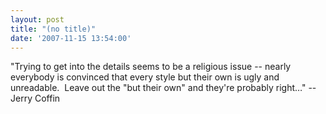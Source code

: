 ```yaml
---
layout: post
title: "(no title)"
date: '2007-11-15 13:54:00'
---
```


"Trying to get into the details seems to be a religious issue -- nearly everybody is convinced that every style but their own is ugly and unreadable.  Leave out the "but their own" and they're probably right…" --Jerry Coffin <br>